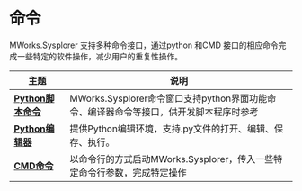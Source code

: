 # 命令

MWorks.Sysplorer 支持多种命令接口，通过python 和CMD 接口的相应命令完成一些特定的软件操作，减少用户的重复性操作。

| 主题                                                         | 说明                                                         |
| ------------------------------------------------------------ | ------------------------------------------------------------ |
| **[Python脚本命令](#/forthExample/Command/PythonScriptCommand)** | MWorks.Sysplorer命令窗口支持python界面功能命令、编译器命令等接口，供开发脚本程序时参考 |
| **[Python编辑器](#/forthExample/Command/PythonEditor)**      | 提供Python编辑环境，支持.py文件的打开、编辑、保存、执行。    |
| **[CMD命令](#/forthExample/Command/CMD)**                    | 以命令行的方式启动MWorks.Sysplorer，传入一些特定命令行参数，完成特定操作 |

